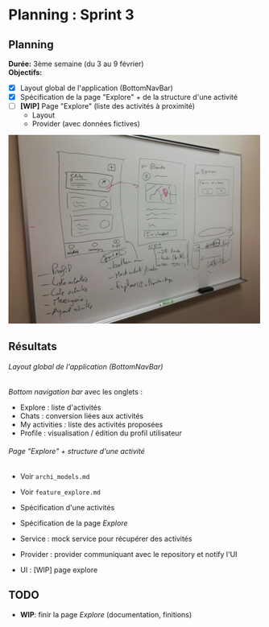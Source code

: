 # Planning : Sprint 3

## Planning

**Durée:** 3ème semaine (du 3 au 9 février)  
**Objectifs:**
- [x] Layout global de l'application (BottomNavBar)
- [x] Spécification de la page "Explore" + de la structure d'une activité
- [ ] **[WIP]** Page "Explore" (liste des activités à proximité)
    - Layout
    - Provider (avec données fictives)

<div style="width:500px">

![](src/sprint3_1.jpg)

</div>

## Résultats

###### Layout global de l'application (BottomNavBar)

*Bottom navigation bar* avec les onglets :
- Explore : liste d'activités
- Chats : conversion liées aux activités
- My activities : liste des activités proposées
- Profile : visualisation / édition du profil utilisateur


######  Page "Explore" + structure d'une activité
- Voir `archi_models.md`
- Voir `feature_explore.md`

- Spécification d'une activités
- Spécification de la page *Explore*
- Service : mock service pour récupérer des activités
- Provider : provider communiquant avec le repository et notify l'UI
- UI : [WIP] page explore


## TODO
- **WIP**: finir la page *Explore* (documentation, finitions)
